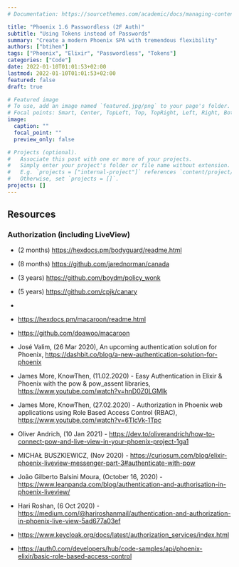 ```yaml
---
# Documentation: https://sourcethemes.com/academic/docs/managing-content/

title: "Phoenix 1.6 Passwordless (2F Auth)"
subtitle: "Using Tokens instead of Passwords"
summary: "Create a modern Phoenix SPA with tremendous flexibility"
authors: ["btihen"]
tags: ["Phoenix", "Elixir", "Passwordless", "Tokens"]
categories: ["Code"]
date: 2022-01-10T01:01:53+02:00
lastmod: 2022-01-10T01:01:53+02:00
featured: false
draft: true

# Featured image
# To use, add an image named `featured.jpg/png` to your page's folder.
# Focal points: Smart, Center, TopLeft, Top, TopRight, Left, Right, BottomLeft, Bottom, BottomRight.
image:
  caption: ""
  focal_point: ""
  preview_only: false

# Projects (optional).
#   Associate this post with one or more of your projects.
#   Simply enter your project's folder or file name without extension.
#   E.g. `projects = ["internal-project"]` references `content/project/deep-learning/index.md`.
#   Otherwise, set `projects = []`.
projects: []
---
```




## Resources

### Authorization (including LiveView)

- (2 months) https://hexdocs.pm/bodyguard/readme.html
- (8 months) https://github.com/jarednorman/canada
- (3 years) https://github.com/boydm/policy_wonk
- (5 years) https://github.com/cpjk/canary
-
- https://hexdocs.pm/macaroon/readme.html
- https://github.com/doawoo/macaroon

- José Valim, (26 Mar 2020), An upcoming authentication solution for Phoenix, https://dashbit.co/blog/a-new-authentication-solution-for-phoenix

- James More, KnowThen, (11.02.2020) - Easy Authentication in Elixir & Phoenix with the pow & pow_assent libraries, https://www.youtube.com/watch?v=hnD0Z0LGMIk
- James More, KnowThen, (27.02.2020) - Authorization in Phoenix web applications using Role Based Access Control (RBAC), https://www.youtube.com/watch?v=6TlcVk-1Tpc

- Oliver Andrich, (10 Jan 2021) - https://dev.to/oliverandrich/how-to-connect-pow-and-live-view-in-your-phoenix-project-1ga1
- MICHAŁ BUSZKIEWICZ, (Nov 2020) - https://curiosum.com/blog/elixir-phoenix-liveview-messenger-part-3#authenticate-with-pow
- João Gilberto Balsini Moura, (October 16, 2020) - https://www.leanpanda.com/blog/authentication-and-authorisation-in-phoenix-liveview/
- Hari Roshan, (6 Oct 2020) - https://medium.com/@hariroshanmail/authentication-and-authorization-in-phoenix-live-view-5ad677a03ef
- https://www.keycloak.org/docs/latest/authorization_services/index.html

- https://auth0.com/developers/hub/code-samples/api/phoenix-elixir/basic-role-based-access-control
